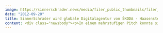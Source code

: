 ```yaml
---
image: https://sinnerschrader.news/media/filer_public_thumbnails/filer_public/30/7d/307d43b0-6991-48f4-adcc-1b2d1ac88780/varfoldersdjk8pxf42x64d8fxslz8jcc8fc0000gnttmpwrjwcj__480x288_q85_crop_subsampling-2_upscale.jpg
date: "2012-09-20"
title: SinnerSchrader wird globale Digitalagentur von ŠKODA - Haasenstein übernimmt Kommunikationsaufgaben
content: <div class="newsbody"><p>In einem mehrstufigen Pitch konnte sich SinnerSchrader gegen zahlreiche nationale und internationale Wettbewerber als digitale Leadagentur von ŠKODA durchsetzen. Künftig betreut SinnerSchrader zusammen mit der im letzten Jahr gegründeten Kreativtochter Haasenstein alle digitalen Touchpoints von Plattform, Kampagne, Mobile und Social bis hin zur gemeinsamen Entwicklung neuer digitaler Services.</p><p>SinnerSchrader wird dazu in Prag im sogenannten “Marketing Hot House” von ŠKODA, in dem die Automobilmarke seine strategischen Agenturpartner bündelt, eine Dependance eröffnen. “Mit unserem innovativen Agenturmodell – Klassik, Media, CRM und Digital, alle unter einem Dach – haben wir eine intelligente Antwort auf die zunehmende Kanalverknüpfung und die Herausforderungen im digitalen Zeitalter gefunden. Wir freuen uns, dass wir nun mit SinnerSchrader komplett sind”, sagt Rolf Schumann, Leiter der Globalen Marketing Communication von ŠKODA.</p><p>Der Gewinn von ŠKODA ist für das neue Beratungs- und Kreativgeschäftsführer-Duo Blundstone Osterberger und Martin Gassner eine Bestätigung des eingeschlagenen Kurses. “Die Verbindung von Plattform- und Kommunikationskompetenz wird immer wichtiger - gerade im Automobilmarketing. Dort muss eine begeisternde Inszenierung mit kundenrelevanten Services und einer stringenten Lead-Generierungs-Strategie integriert gedacht und umgesetzt werden ” so Martin Gassner, Geschäftsführer Kreation SinnerSchrader.</p><p>Für ŠKODA wird SinnerSchrader im Prager Büro mittelfristig ein zwanzigköpfiges Team aus Kreativen, Entwicklern und Beratern aufbauen. Alle Stellenangebote unter <a href="http&#58;//sinnerschrader.com/karriere">http&#58;//sinnerschrader.com/karriere</a></p><p><strong>Über SinnerSchrader<br/></strong>SinnerSchrader gehört zu den führenden Digitalagenturen in Europa. SinnerSchrader entwickelt interaktive Strategien, Plattformen und Applikationen, die radikale Beziehungen zwischen Konsumenten und Marken schaffen. In der SinnerSchrader-Gruppe arbeiten mehr als 400 Mitarbeiter an den Standorten Hamburg, Frankfurt am Main, München, Berlin, Prag und Hannover für Kunden wie Allianz, ŠKODA, TUI, Tchibo, simyo, REWE, comdirect bank, PPR Group und Steigenberger. SinnerSchrader wurde 1996 gegründet und ist seit 1999 börsennotiert.</p><p><a class="news-backlink" href="/de/"><svg class="svg-ico svg-ico--arrow-left"><use xlink&#58;href="#arrow-down"></use></svg>Zurück zur Presse Übersicht</a></p></div>
---
```

